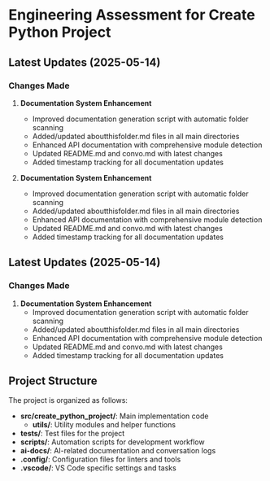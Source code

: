<!-- filepath: /home/michaelnewham/bin/python_projects/create_python_project/ai-docs/convo.md -->
# Engineering Assessment for Create Python Project

## Latest Updates (2025-05-14)

### Changes Made
1. **Documentation System Enhancement**
   - Improved documentation generation script with automatic folder scanning
   - Added/updated aboutthisfolder.md files in all main directories
   - Enhanced API documentation with comprehensive module detection
   - Updated README.md and convo.md with latest changes
   - Added timestamp tracking for all documentation updates

1. **Documentation System Enhancement**
   - Improved documentation generation script with automatic folder scanning
   - Added/updated aboutthisfolder.md files in all main directories
   - Enhanced API documentation with comprehensive module detection
   - Updated README.md and convo.md with latest changes
   - Added timestamp tracking for all documentation updates

## Latest Updates (2025-05-14)

### Changes Made
1. **Documentation System Enhancement**
   - Improved documentation generation script with automatic folder scanning
   - Added/updated aboutthisfolder.md files in all main directories
   - Enhanced API documentation with comprehensive module detection
   - Updated README.md and convo.md with latest changes
   - Added timestamp tracking for all documentation updates

## Project Structure

The project is organized as follows:

- **src/create_python_project/**: Main implementation code
  - **utils/**: Utility modules and helper functions
- **tests/**: Test files for the project
- **scripts/**: Automation scripts for development workflow
- **ai-docs/**: AI-related documentation and conversation logs
- **.config/**: Configuration files for linters and tools
- **.vscode/**: VS Code specific settings and tasks
